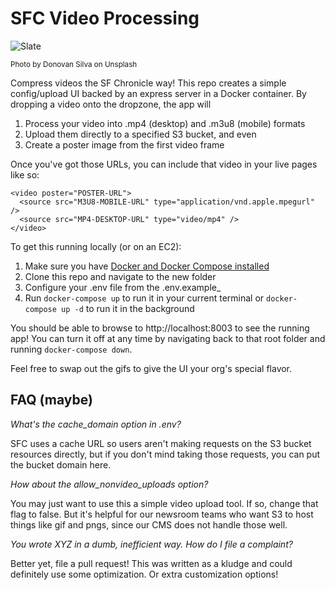 # SFC Video Processing

![Slate](https://files.sfchronicle.com/static-assets/misc/slate.jpg)

<sup>Photo by Donovan Silva on Unsplash</sup>

Compress videos the SF Chronicle way! This repo creates a simple config/upload UI backed by an express server in a Docker container. By dropping a video onto the dropzone, the app will 
1. Process your video into .mp4 (desktop) and .m3u8 (mobile) formats
2. Upload them directly to a specified S3 bucket, and even
3. Create a poster image from the first video frame

Once you've got those URLs, you can include that video in your live pages like so:

```
<video poster="POSTER-URL">
  <source src="M3U8-MOBILE-URL" type="application/vnd.apple.mpegurl" />
  <source src="MP4-DESKTOP-URL" type="video/mp4" />    
</video>
```

To get this running locally (or on an EC2):

1. Make sure you have [Docker and Docker Compose installed](https://docs.docker.com/compose/install/)
1. Clone this repo and navigate to the new folder
1. Configure your .env file from the .env.example_
1. Run `docker-compose up` to run it in your current terminal or `docker-compose up -d` to run it in the background

You should be able to browse to http://localhost:8003 to see the running app! You can turn it off at any time by navigating back to that root folder and running `docker-compose down`.

Feel free to swap out the gifs to give the UI your org's special flavor.

## FAQ (maybe)

*What's the cache_domain option in .env?*

SFC uses a cache URL so users aren't making requests on the S3 bucket resources directly, but if you don't mind taking those requests, you can put the bucket domain here.

*How about the allow_nonvideo_uploads option?* 

You may just want to use this a simple video upload tool. If so, change that flag to false. But it's helpful for our newsroom teams who want S3 to host things like gif and pngs, since our CMS does not handle those well.

*You wrote XYZ in a dumb, inefficient way. How do I file a complaint?*

Better yet, file a pull request! This was written as a kludge and could definitely use some optimization. Or extra customization options!